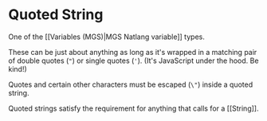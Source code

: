 # Quoted String

One of the [[Variables (MGS)|MGS Natlang variable]] types.

These can be just about anything as long as it's wrapped in a matching pair of double quotes (`"`) or single quotes (`'`). (It's JavaScript under the hood. Be kind!)

Quotes and certain other characters must be escaped (`\"`) inside a quoted string.

Quoted strings satisfy the requirement for anything that calls for a [[String]].